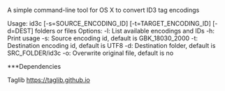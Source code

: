 A simple command-line tool for OS X to convert ID3 tag encodings

Usage: id3c [-s=SOURCE_ENCODING_ID] [-t=TARGET_ENCODING_ID] [-d=DEST] folders or files
  Options:
    -l:  List available encodings and IDs
    -h:  Print usage
    -s:  Source encoding id, default is GBK_18030_2000
    -t:  Destination encoding id, default is UTF8
    -d:  Destination folder, default is SRC_FOLDER/id3c
    -o:  Overwrite original file, default is no

***Dependencies

Taglib https://taglib.github.io
